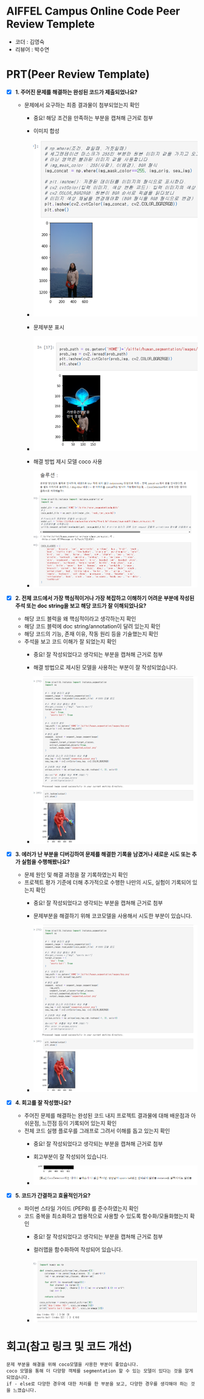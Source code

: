 # AIFFEL Campus Online Code Peer Review Templete
- 코더 : 김영숙
- 리뷰어 : 박수연


# PRT(Peer Review Template)
- [X]  **1. 주어진 문제를 해결하는 완성된 코드가 제출되었나요?**
    - 문제에서 요구하는 최종 결과물이 첨부되었는지 확인
        - 중요! 해당 조건을 만족하는 부분을 캡쳐해 근거로 첨부


        - 이미지 합성 
        - ![이미지 합성](./review-images/합성.png)
        - 문제부분 표시
        - ![표시](./review-images/표시.png)
        - 해결 방법 제시 모델 coco 사용
        - ![해결제시](./review-images/coco.png)
    
- [X]  **2. 전체 코드에서 가장 핵심적이거나 가장 복잡하고 이해하기 어려운 부분에 작성된 
주석 또는 doc string을 보고 해당 코드가 잘 이해되었나요?**
    - 해당 코드 블럭을 왜 핵심적이라고 생각하는지 확인
    - 해당 코드 블럭에 doc string/annotation이 달려 있는지 확인
    - 해당 코드의 기능, 존재 이유, 작동 원리 등을 기술했는지 확인
    - 주석을 보고 코드 이해가 잘 되었는지 확인
        - 중요! 잘 작성되었다고 생각되는 부분을 캡쳐해 근거로 첨부


        - 해결 방법으로 제시된 모델을 사용하는 부분이 잘 작성되었습니다.
        - ![코코모델 사용](./review-images/코코모델사용.png)
        
- [X]  **3. 에러가 난 부분을 디버깅하여 문제를 해결한 기록을 남겼거나
새로운 시도 또는 추가 실험을 수행해봤나요?**
    - 문제 원인 및 해결 과정을 잘 기록하였는지 확인
    - 프로젝트 평가 기준에 더해 추가적으로 수행한 나만의 시도, 
    실험이 기록되어 있는지 확인
        - 중요! 잘 작성되었다고 생각되는 부분을 캡쳐해 근거로 첨부


        - 문제부분을 해결하기 위해 코코모델을 사용해서 시도한 부분이 있습니다.
        - ![코코모델 사용](./review-images/코코모델사용.png)
        
- [X]  **4. 회고를 잘 작성했나요?**
    - 주어진 문제를 해결하는 완성된 코드 내지 프로젝트 결과물에 대해
    배운점과 아쉬운점, 느낀점 등이 기록되어 있는지 확인
    - 전체 코드 실행 플로우를 그래프로 그려서 이해를 돕고 있는지 확인
        - 중요! 잘 작성되었다고 생각되는 부분을 캡쳐해 근거로 첨부


        - 회고부분이 잘 작성되어 있습니다.
        - ![회고](./review-images/회고.png)
        
- [X]  **5. 코드가 간결하고 효율적인가요?**
    - 파이썬 스타일 가이드 (PEP8) 를 준수하였는지 확인
    - 코드 중복을 최소화하고 범용적으로 사용할 수 있도록 함수화/모듈화했는지 확인
        - 중요! 잘 작성되었다고 생각되는 부분을 캡쳐해 근거로 첨부


        - 컬러맵을 함수화하여 작성되어 있습니다.
        - ![컬러맵](./review-images/컬러맵%20함수화.png)


# 회고(참고 링크 및 코드 개선)
```
문제 부분을 해결을 위해 coco모델을 사용한 부분이 좋았습니다.  
coco 모델을 통해 더 다양항 객체를 segmentation 할 수 있는 모델이 있다는 것을 알게 되었습니다.
if - else로 다양한 경우에 대한 처리를 한 부분을 보고, 다양한 경우를 생각해야 하는 것을 느꼈습니다.
```

